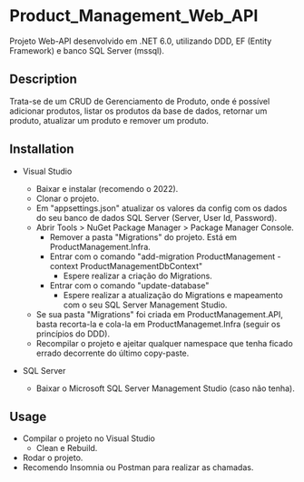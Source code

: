 # Product_Management_Web_API

Projeto Web-API desenvolvido em .NET 6.0, utilizando DDD, EF (Entity Framework) e banco SQL Server (mssql).

## Description
Trata-se de um CRUD de Gerenciamento de Produto, onde é possível adicionar produtos, listar os produtos da base de dados, retornar um produto, atualizar um produto e remover um produto.

## Installation
- Visual Studio
    - Baixar e instalar (recomendo o 2022).
    - Clonar o projeto.
    - Em "appsettings.json" atualizar os valores da config com os dados do seu banco de dados SQL Server (Server, User Id, Password).
    - Abrir Tools > NuGet Package Manager > Package Manager Console.
        - Remover a pasta "Migrations" do projeto. Está em ProductManagement.Infra.
	    - Entrar com o comando "add-migration ProductManagement -context ProductManagementDbContext"
	        - Espere realizar a criação do Migrations.
	    - Entrar com o comando "update-database"
	        - Espere realizar a atualização do Migrations e mapeamento com o seu SQL Server Management Studio.
    - Se sua pasta "Migrations" foi criada em ProductManagement.API, basta recorta-la e cola-la em ProductManagemet.Infra (seguir os princípios do DDD).
    - Recompilar o projeto e ajeitar qualquer namespace que tenha ficado errado decorrente do último copy-paste.

- SQL Server
    - Baixar o Microsoft SQL Server Management Studio (caso não tenha).

## Usage
- Compilar o projeto no Visual Studio
    - Clean e Rebuild.
- Rodar o projeto.
- Recomendo Insomnia ou Postman para realizar as chamadas.
